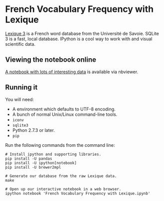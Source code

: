 # French Vocabulary Frequency with Lexique

[Lexique 3](http://lexique.org/) is a French word database from the
Université de Savoie.  SQLite 3 is a fast, local database.  IPython is a
cool way to work with and visual scientific data.

## Viewing the notebook online

[A notebook with lots of interesting data][nb] is available via nbviewer.

[nb]: http://nbviewer.ipython.org/github/emk/lexique-experiments/blob/master/French%20Vocabulary%20Frequency%20with%20Lexique.ipynb

## Running it

You will need:

- A environment which defaults to UTF-8 encoding.
- A bunch of normal Unix/Linux command-line tools.
- `iconv`
- `sqlite3`
- Python 2.7.3 or later.
- `pip`

Run the following commands from the command line:

    # Install ipython and supporting libraries.
    pip install -U pandas
    pip install -U ipython[notebook]
    pip install -U brewer2mpl

    # Generate our database from the raw Lexique data.
    make

    # Open up our interactive notebook in a web browser.
    ipython notebook 'French Vocabulary Frequency with Lexique.ipynb'
